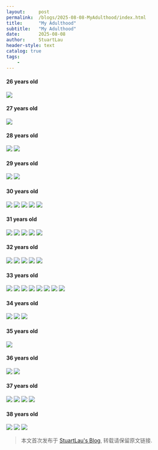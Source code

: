 ```yaml
---
layout:     post
permalink:  /blogs/2025-08-08-MyAdulthood/index.html
title:      "My Adulthood"
subtitle:   "My Adulthood"
date:       2025-08-08
author:     StuartLau
header-style: text
catalog: true
tags:
    - 
---
```


#### 26 years old
<div>
<img src="/images/in-post/MyAdulthood-26y-1.jpg">
</div>

#### 27 years old
<div>
<img src="/images/in-post/MyAdulthood-27y-1.jpg">
</div>

#### 28 years old
<div>
<img src="/images/in-post/MyAdulthood-28y-1.jpg">
<img src="/images/in-post/MyAdulthood-28y-2.jpg">
</div>

#### 29 years old
<div>
<img src="/images/in-post/MyAdulthood-29y-1.jpg">
<img src="/images/in-post/MyAdulthood-29y-2.jpg">
</div>

#### 30 years old
<div>
<img src="/images/in-post/MyAdulthood-30y-1.jpg">
<img src="/images/in-post/MyAdulthood-30y-2.jpg">
<img src="/images/in-post/MyAdulthood-30y-3.jpg">
<img src="/images/in-post/MyAdulthood-30y-4.jpg">
<img src="/images/in-post/MyAdulthood-30y-5.jpg">
</div>

#### 31 years old
<div>
<img src="/images/in-post/MyAdulthood-31y-3.jpg">
<img src="/images/in-post/MyAdulthood-31y-4.jpg">
<img src="/images/in-post/MyAdulthood-31y-5.jpg">
<img src="/images/in-post/MyAdulthood-31y-1.jpg">
<img src="/images/in-post/MyAdulthood-31y-2.jpg">
</div>

#### 32 years old
<div>
<img src="/images/in-post/MyAdulthood-32y-1.jpg">
<img src="/images/in-post/MyAdulthood-32y-2.jpg">
<img src="/images/in-post/MyAdulthood-32y-5.jpg">
<img src="/images/in-post/MyAdulthood-32y-3.jpg">
<img src="/images/in-post/MyAdulthood-32y-4.jpg">
</div>

#### 33 years old
<div>
<img src="/images/in-post/MyAdulthood-33y-1.jpg">
<img src="/images/in-post/MyAdulthood-33y-2.jpg">
<img src="/images/in-post/MyAdulthood-33y-3.jpg">
<img src="/images/in-post/MyAdulthood-33y-4.jpg">
<img src="/images/in-post/MyAdulthood-33y-5.jpg">
<img src="/images/in-post/MyAdulthood-33y-6.jpg">
<img src="/images/in-post/MyAdulthood-33y-7.jpg">
<img src="/images/in-post/MyAdulthood-33y-8.jpg">
</div>

#### 34 years old
<div>
<img src="/images/in-post/MyAdulthood-34y-1.jpg">
<img src="/images/in-post/MyAdulthood-34y-2.jpg">
<img src="/images/in-post/MyAdulthood-34y-3.jpg">
</div>

#### 35 years old
<div>
<img src="/images/in-post/MyAdulthood-35y-1.jpg">
</div>

#### 36 years old
<div>
<img src="/images/in-post/MyAdulthood-36y-1.jpg">
<img src="/images/in-post/MyAdulthood-36y-2.jpg">
</div>

#### 37 years old
<div>
<img src="/images/in-post/MyAdulthood-37y-1.jpg">
<img src="/images/in-post/MyAdulthood-37y-2.jpg">
<img src="/images/in-post/MyAdulthood-37y-4.jpg">
<img src="/images/in-post/MyAdulthood-37y-3.jpg">
</div>

#### 38 years old
<div>
<img src="/images/in-post/MyAdulthood-38y-1.jpg">
<img src="/images/in-post/MyAdulthood-38y-2.jpg">
<img src="/images/in-post/MyAdulthood-38y-3.jpg">
</div>



> 本文首次发布于 [StuartLau's Blog](https://stuartlau.github.io), 转载请保留原文链接.

